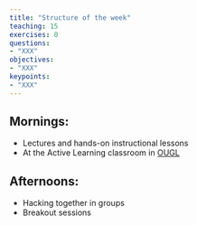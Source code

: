 ```yaml
---
title: "Structure of the week"
teaching: 15
exercises: 0
questions:
- "XXX"
objectives:
- "XXX"
keypoints:
- "XXX"
---
```


## Mornings:

  - Lectures and hands-on instructional lessons
  - At the Active Learning classroom in [OUGL](https://www.google.com/maps/place/Odegaard+Undergraduate+Library+(OUG)/@47.6564656,-122.3125347,17z/data=!4m13!1m7!3m6!1s0x549014f329bffff7:0x6efe7422cf2f2f93!2sOdegaard+Undergraduate+Library+(OUG)!3b1!8m2!3d47.656462!4d-122.310346!3m4!1s0x549014f329bffff7:0x6efe7422cf2f2f93!8m2!3d47.656462!4d-122.310346)

## Afternoons:

 - Hacking together in groups
 - Breakout sessions
